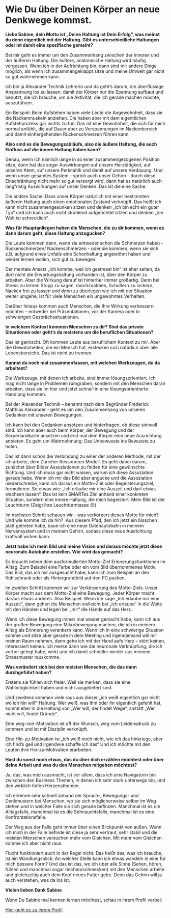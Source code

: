 # Wie Du über Deinen Körper an neue Denkwege kommst.

**Liebe Sabine, dein Motto ist „Deine Haltung ist Dein Erfolg“, was meinst du denn eigentlich mit der Haltung. Gibt es unterschiedliche Haltungen oder ist damit eine spezifische gemeint?**

Bei mir geht es immer um den Zusammenhang zwischen der inneren und der äußeren Haltung. Die äußere, anatomische Haltung wird häufig vergessen. Wenn ich in der Aufrichtung bin, dann sind mir andere Dinge möglich, als wenn ich zusammengeklappt sitze und meine Umwelt gar nicht so gut wahrnehmen kann.

Ich bin ja Alexander Technik Lehrerin und da geht’s darum, die überflüssige Anspannung los zu lassen, damit der Körper nur die Spannung aufbaut und benutzt, die ich brauche, um die Aktivität, die ich gerade machen möchte, auszuführen.

Ein Beispiel: Beim Aufstehen haben viele Leute die Angewohnheit, dass sie die Nackenmuskeln anziehen. Die haben aber mit dem eigentlichen Aufstehprozess gar nichts zu tun. Das ist eine Gewohnheit, die sich für mich normal anfühlt, die auf Dauer aber zu Verspannungen im Nackenbereich und damit einhergehenden Rückenschmerzen führen kann.

**Also sind es die Bewegungsabläufe, also die äußere Haltung, die auch Einfluss auf die innere Haltung haben kann?**

Genau, wenn ich nämlich lange in so einer zusammengezogenen Position sitze, dann hat das sogar Auswirkungen auf unsere Herztätigkeit, auf unseren Atem, auf unsere Peristaltik und damit auf unsere Verdauung. Und wenn unser gesamtes System - sprich auch unser Gehirn - durch diese Einschränkung nicht mehr so gut versorgt wird, dann hat es natürlich auch langfristig Auswirkungen auf unser Denken. Das ist die eine Sache.

Die andere Sache: Dass unser Körper natürlich mit einer bestimmten äußeren Haltung auch einen emotionalen Zustand verknüpft. Das heißt ich kann nicht zusammengesunken sitzen und denken „ich bin echt ein guter Typ“ und ich kann auch nicht strahlend aufgerichtet sitzen und denken „die Welt ist schrecklich“.

**Was für Hauptanliegen haben die Menschen, die zu dir kommen, wenn es dann darum geht, diese Haltung anzugucken?**

Die Leute kommen dann, wenn sie entweder schon die Schmerzen haben - Rückenschmerzen/ Nackenschmerzen - oder sie kommen, wenn sie sich z.B. aufgrund eines Unfalls eine Schonhaltung angewöhnt haben und wieder lernen wollen, sich gut zu bewegen.

Der mentale Ansatz „ich komme, weil ich gestresst bin“ ist eher selten, da dort nicht die Erwartungshaltung vorhanden ist, über den Körper zu arbeiten. Aber die Wirkung darauf ist hinterher immer großartig. Denn bei Stress zu lernen Stopp zu sagen, durchzuatmen, Schultern zu lockern, Nacken frei zu lassen und *dann* zu überlegen wie ich mit der Situation weiter umgehe, ist für viele Menschen ein ungewohntes Verhalten.

Darüber hinaus kommen auch Menschen, die Ihre Wirkung verbessern möchten – entweder bei Präsentationen, vor der Kamera oder in schwierigen Gesprächssituationen.

**In welchem Kontext kommen Menschen zu dir? Sind das private Situationen oder geht’s da meistens um die beruflichen Situationen?**

Das ist gemischt. Oft kommen Leute aus beruflichem Kontext zu mir. Aber die Gewohnheiten, die ein Mensch hat, erstecken sich natürlich über alle Lebensbereiche. Das ist nicht zu trennen.

**Kannst du noch mal zusammenfassen, mit welchen Werkzeugen, du da arbeitest?**

Die Werkzeuge, mit denen ich arbeite, sind immer lösungsorientiert. Ich mag nicht lange in Problemen rumgraben, sondern mit den Menschen daran arbeiten, dass sie im hier und jetzt schnell in eine lösungsorientierte Handlung kommen.

Bei der Alexander Technik – benannt nach dem Begründer Frederick Matthias Alexander - geht es um den Zusammenhang von unseren Gedanken mit unseren Bewegungen.

Ich kann bei den Gedanken ansetzen und hinterfragen, ob diese sinnvoll sind. Ich kann aber auch beim Körper, der Bewegung und der Körperlandkarte ansetzen und erst mal dem Körper eine neue Ausrichtung anbieten. Es geht um Wahrnehmung: Das Unbewusste ins Bewusste zu holen.

Das ist dann schon die Verbindung zu einer der anderen Methode, mit der ich arbeite, dem Züricher Ressourcen Modell. Es geht dabei darum, zunächst über Bilder Assoziationen zu finden für eine gewünschte Richtung. Und ich muss gar nicht wissen, warum ich diese Assoziation gerade habe. Wenn ich mir das Bild aber angucke und die Assoziation niederschreibe, kann ich daraus ein Motto-Ziel oder Begeisterungsziel, formulieren. So etwas wie: „Ich erlaube mir eine Auszeit und darf etwas wachsen lassen“. Das ist kein SMARTes Ziel anhand einer konkreten Situation, sondern eine innere Haltung, die mich begeistert. Mein Bild ist der Leuchtturm (Zeigt ihre Leuchtturmtasse 😊)

Im nächsten Schritt schauen wir - was verkörpert dieses Motto für mich? Und wie komme ich da hin?  Aus diesem Pfad, den ich jetzt ein bisschen platt getreten habe, baue ich eine neue Datenautobahn in meinem Nervensystem und in meinem Gehirn, sodass diese neue Ausrichtung kraftvoll wirken kann.

**Jetzt habe ich mein Bild und meine Vision und daraus möchte jetzt diese neuronale Autobahn erstellen. Wie wird das gemacht?**

Es braucht neben dem ausformulierten Motto-Ziel Erinnerungsfunktionen im Alltag. Zum Beispiel eine Farbe oder ein vom Bild übernommenes Motiv. Das Bild, das ich mir ausgesucht habe, kann ich zum Beispiel an den Kühlschrank oder als Hintergrundbild auf den PC packen.

Im zweiten Schritt kommen wir zur Verkörperung des Motto-Ziels. Unser Körper macht aus dem Motto-Ziel eine Bewegung. Jeder Körper macht daraus etwas anderes. Also Beispiel: Wenn ich sage „Ich erlaube mir eine Auszeit“, dann gehen die Menschen vielleicht bei „ich erlaube“ in die Weite mit den Händen und legen bei „mir“ die Hände auf das Herz.

Wenn ich diese Bewegung immer mal wieder gemacht habe, kann ich aus der großen Bewegung eine Mikrobewegung machen, die ich in meinem Alltag als Erinnerung verankern kann. Wenn ich in eine schwierige Situation komme und sitze aber gerade in dem Meeting und irgendjemand will mir meinen Raum nehmen, dann gehe ich mit der Hand aufs Herz – stört keinen, interessiert keinen. Ich merke dann wie die neuronale Verknüpfung, die ich vorher gelegt habe, wirkt und ich damit schneller wieder aus meinem Stressmuster rauskomme.

**Was verändert sich bei den meisten Menschen, die das dann durchgeführt haben?**

Erstens sie fühlen sich freier. Weil sie merken, dass sie eine Wahlmöglichkeit haben und nicht ausgeliefert sind.

Und zweitens kommen viele raus aus dieser „ich weiß eigentlich gar nicht wo ich hin will“-Haltung. Wer weiß, was ihm oder ihr eigentlich gefehlt hat, kommt eher in die Haltung von „Wer will, der findet Wege“, anstatt „Wer nicht will, findet Gründe“.

Eine weg-von-Motivation ist oft der Wunsch, weg vom Leidensdruck zu kommen und ist mit Disziplin verknüpft.

Eine Hin-zu-Motivation ist „ich weiß noch nicht, wie ich das hinkriege, aber ich find’s geil und irgendwie schaffe ich das“ Und ich möchte mit den Leuten ihre Hin-zu-Motivation erarbeiten.

**Hast du sonst noch etwas, das du über dich erzählen möchtest oder über deine Arbeit und was du den Menschen mitgeben möchtest?**

Ja, das, was mich ausmacht, ist vor allem, dass ich eine Navigatorin bin zwischen den Business Themen, in denen ich sehr stark unterwegs bin, und den wirklich tiefen Herzensthemen.

Ich erkenne sehr schnell anhand der Sprach-, Bewegungs- und Denkmustern bei Menschen, wo sie sich möglicherweise selber im Weg stehen und in welcher Falle sie sich gerade befinden. Manchmal ist es die Alltagsfalle, manchmal ist es die Sehnsuchtsfalle, manchmal ist es eine Konfrontationsfalle.

Der Weg aus der Falle geht immer über einen Blickpunkt von außen. Wenn ich mich in der Falle befinde ist diese ja sehr vertraut, sehr stabil und die meisten Menschen versuchen mehr vom Gleichen. Mit mehr vom Gleichen komme ich aber nicht raus.

Flucht funktioniert auch in der Regel nicht. Das heißt das, was ich brauche, ist ein Wandlungsblick: An welcher Stelle kann ich etwas wandeln in eine für mich bessere Form? Und das ist das, wo ich über alle Sinne (Sehen, hören, fühlen und manchmal sogar riechen/schmecken) mit den Menschen arbeite und gleichzeitig auch dem Kopf neues Futter gebe. Denn das Gehirn will ja auch verstehen, was da los ist.

**Vielen lieben Dank Sabine**

Wenn Du Sabine mal kennen lernen möchtest, schau in ihrem Profil vorbei:

[Hier geht es zu ihrem Profil](https://anny.co/b/book/sabine-grosser-bildungsurlaub-nordsee-ynlfqdsyj8?from=organization&step=calendar)
